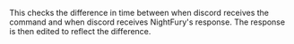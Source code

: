This checks the difference in time between when discord receives the command and when discord receives NightFury's response. The response is then edited to reflect the difference.